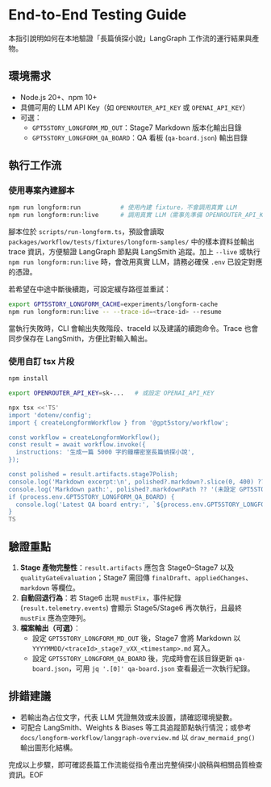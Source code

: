 End-to-End Testing Guide
========================

本指引說明如何在本地驗證「長篇偵探小說」LangGraph 工作流的運行結果與產物。

環境需求
--------
- Node.js 20+、npm 10+
- 具備可用的 LLM API Key（如 `OPENROUTER_API_KEY` 或 `OPENAI_API_KEY`）
- 可選：
  - `GPT5STORY_LONGFORM_MD_OUT`：Stage7 Markdown 版本化輸出目錄
  - `GPT5STORY_LONGFORM_QA_BOARD`：QA 看板 (`qa-board.json`) 輸出目錄

執行工作流
------------

### 使用專案內建腳本

```bash
npm run longform:run           # 使用內建 fixture，不會調用真實 LLM
npm run longform:run:live      # 調用真實 LLM（需事先準備 OPENROUTER_API_KEY 或 OPENAI_API_KEY）
```

腳本位於 `scripts/run-longform.ts`，預設會讀取 `packages/workflow/tests/fixtures/longform-samples/` 中的樣本資料並輸出 trace 資訊，方便驗證 LangGraph 節點與 LangSmith 追蹤。加上 `--live` 或執行 `npm run longform:run:live` 時，會改用真實 LLM，請務必確保 `.env` 已設定對應的憑證。

若希望在中途中斷後續跑，可設定緩存路徑並重試：

```bash
export GPT5STORY_LONGFORM_CACHE=experiments/longform-cache
npm run longform:run:live -- --trace-id=<trace-id> --resume
```

當執行失敗時，CLI 會輸出失敗階段、traceId 以及建議的續跑命令。Trace 也會同步保存在 LangSmith，方便比對輸入輸出。

### 使用自訂 tsx 片段

```bash
npm install

export OPENROUTER_API_KEY=sk-...   # 或設定 OPENAI_API_KEY

npx tsx <<'TS'
import 'dotenv/config';
import { createLongformWorkflow } from '@gpt5story/workflow';

const workflow = createLongformWorkflow();
const result = await workflow.invoke({
  instructions: '生成一篇 5000 字的鐘樓密室長篇偵探小說',
});

const polished = result.artifacts.stage7Polish;
console.log('Markdown excerpt:\n', polished?.markdown?.slice(0, 400) ?? 'N/A');
console.log('Markdown path:', polished?.markdownPath ?? '(未設定 GPT5STORY_LONGFORM_MD_OUT 無檔案產生)');
if (process.env.GPT5STORY_LONGFORM_QA_BOARD) {
  console.log('Latest QA board entry:', `${process.env.GPT5STORY_LONGFORM_QA_BOARD}/qa-board.json`);
}
TS
```

驗證重點
--------
1. **Stage 產物完整性**：`result.artifacts` 應包含 Stage0–Stage7 以及 `qualityGateEvaluation`；Stage7 需回傳 `finalDraft`、`appliedChanges`、`markdown` 等欄位。
2. **自動回退行為**：若 Stage6 出現 `mustFix`，事件紀錄 (`result.telemetry.events`) 會顯示 Stage5/Stage6 再次執行，且最終 `mustFix` 應為空陣列。
3. **檔案輸出（可選）**：
   - 設定 `GPT5STORY_LONGFORM_MD_OUT` 後，Stage7 會將 Markdown 以 `YYYYMMDD/<traceId>_stage7_vXX_<timestamp>.md` 寫入。
   - 設定 `GPT5STORY_LONGFORM_QA_BOARD` 後，完成時會在該目錄更新 `qa-board.json`，可用 `jq '.[0]' qa-board.json` 查看最近一次執行紀錄。

排錯建議
--------
- 若輸出為占位文字，代表 LLM 凭證無效或未設置，請確認環境變數。
- 可配合 LangSmith、Weights & Biases 等工具追蹤節點執行情況；或參考 `docs/longform-workflow/langgraph-overview.md` 以 `draw_mermaid_png()` 輸出圖形化結構。

完成以上步驟，即可確認長篇工作流能從指令產出完整偵探小說稿與相關品質檢查資訊。EOF
